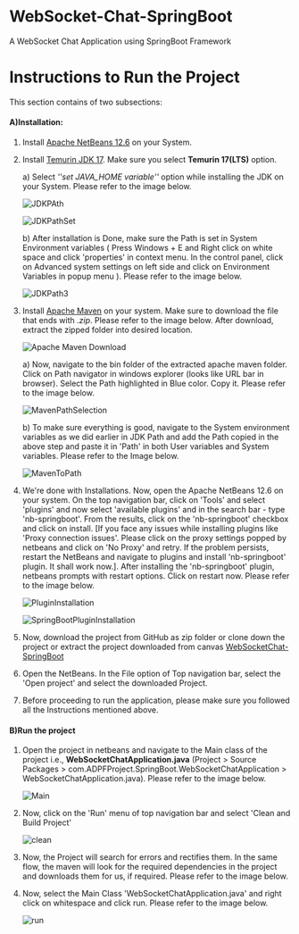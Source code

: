 # WebSocket-Chat-SpringBoot
A WebSocket Chat Application using SpringBoot Framework

# Instructions to Run the Project

This section contains of two subsections:

#### A)Installation:
1. Install [Apache NetBeans 12.6](https://netbeans.apache.org/download/index.html) on your System.
2. Install [Temurin JDK 17](https://adoptium.net/?variant=openjdk17&jvmVariant=hotspot). Make sure you select **Temurin 17(LTS)** option.

    a) Select *''set JAVA_HOME variable''* option while installing the JDK on your System. Please refer to the image below.

    ![JDKPAth](/Images/Installation/JDKtoPath1.jpeg)

    ![JDKPathSet](/Images/Installation/JDKtoPath2.jpeg)

    b) After installation is Done, make sure the Path is set in System Environment variables ( Press Windows + E and Right click on white space and click 'properties' in context menu. In the control panel, click on Advanced system settings on left side and click on Environment Variables in popup menu ). Please refer to the image below.

    ![JDKPath3](/Images/Installation/JDKtoPATH3.jpeg)

3. Install [Apache Maven](https://maven.apache.org/download.cgi) on your system. Make sure to download the file that ends with *.zip*. Please refer to the image below. After download, extract the zipped folder into desired location.

    ![Apache Maven Download](/Images/Installation/MavenDownload.jpeg)

   a) Now, navigate to the bin folder of the extracted apache maven folder. Click on Path navigator in windows explorer (looks like URL bar in browser). Select the Path highlighted in Blue color. Copy it. Please refer to the image below.

    ![MavenPathSelection](/Images/Installation/MavenPathHighlighted.jpeg)

   b) To make sure everything is good, navigate to the System environment variables as we did earlier in JDK Path and add the Path copied in the above step and paste it in 'Path' in both User variables and System variables. Please refer to the Image below.

    ![MavenToPath](/Images/Installation/MAVENtoPATH.jpeg)

4. We're done with Installations. Now, open the Apache NetBeans 12.6 on your system. On the top navigation bar, click on 'Tools' and select 'plugins' and now select 'available plugins' and in the search bar - type 'nb-springboot'. From the results, click on the 'nb-springboot' checkbox and click on install. [If you face any issues while installing plugins like 'Proxy connection issues'. Please click on the proxy settings popped by netbeans and click on 'No Proxy' and retry. If the problem persists, restart the NetBeans and navigate to plugins and install 'nb-springboot' plugin. It shall work now.]. After installing the 'nb-springboot' plugin, netbeans prompts with restart options. Click on restart now. Please refer to the image below.

    ![PluginInstallation](/Images/Installation/Springboot.jpeg)

    ![SpringBootPluginInstallation](/Images/Installation/SpringBootPluginInstallation.jpeg)

5. Now, download the project from GitHub as zip folder or clone down the project or extract the project downloaded from canvas [WebSocketChat-SpringBoot](https://github.com/jyshnkr/WebSocket-Chat-SpringBoot)

6. Open the NetBeans. In the File option of Top navigation bar, select the 'Open project' and select the downloaded Project.

7. Before proceeding to run the application, please make sure you followed all the Instructions mentioned above.

#### B)Run the project

1. Open the project in netbeans and navigate to the Main class of the project i.e., **WebSocketChatApplication.java**
(Project > Source Packages > com.ADPFProject.SpringBoot.WebSocketChatApplication > WebSocketChatApplication.java). Please refer to the image below.

    ![Main](/Images/Installation/mainClass.jpeg)

2. Now, click on the 'Run' menu of top navigation bar and select 'Clean and Build Project'

    ![clean](/Images/Installation/Clean.jpeg)

3. Now, the Project will search for errors and rectifies them. In the same flow, the maven will look for the required dependencies in the project and downloads them for us, if required. Please refer to the image below.

4. Now, select the Main Class 'WebSocketChatApplication.java' and right click on whitespace and click run.
Please refer to the image below.

    ![run](/Images/Installation/run.jpeg)
